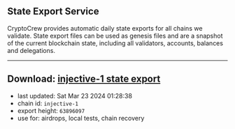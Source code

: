 ## State Export Service
CryptoCrew provides automatic daily state exports for all chains we validate. State export files can be used as genesis files and are a snapshot of the current blockchain state, including all validators, accounts, balances and delegations.

---
**Download: [injective-1 state export](https://dl-eu2.ccvalidators.com/SERVICE/injective/injective-1_export_63896097.json)**
---

- last updated: Sat Mar 23 2024 01:28:38
- chain id: `injective-1`
- export height: `63896097`
- use for: airdrops, local tests, chain recovery
